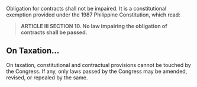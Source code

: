 Obligation for contracts shall not be impaired. It is a constitutional exemption provided under the 1987 Philippine Constitution, which read:

> **ARTICLE III SECTION 10. No law impairing the obligation of contracts shall be passed.**

## On Taxation…
On taxation, constitutional and contractual provisions cannot be touched by the Congress. If any, only laws passed by the Congress may be amended, revised, or repealed by the same.
